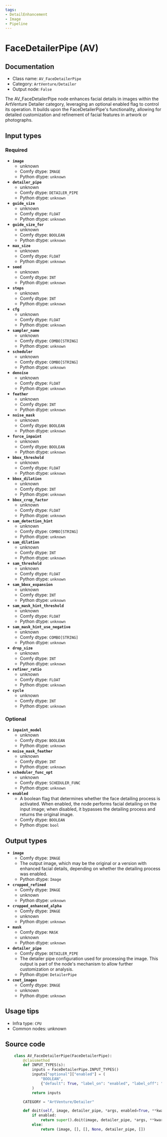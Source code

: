 ```yaml
---
tags:
- DetailEnhancement
- Image
- Pipeline
---
```


# FaceDetailerPipe (AV)
## Documentation
- Class name: `AV_FaceDetailerPipe`
- Category: `ArtVenture/Detailer`
- Output node: `False`

The AV_FaceDetailerPipe node enhances facial details in images within the ArtVenture Detailer category, leveraging an optional enabled flag to control its operation. It builds upon the FaceDetailerPipe's functionality, allowing for detailed customization and refinement of facial features in artwork or photographs.
## Input types
### Required
- **`image`**
    - unknown
    - Comfy dtype: `IMAGE`
    - Python dtype: `unknown`
- **`detailer_pipe`**
    - unknown
    - Comfy dtype: `DETAILER_PIPE`
    - Python dtype: `unknown`
- **`guide_size`**
    - unknown
    - Comfy dtype: `FLOAT`
    - Python dtype: `unknown`
- **`guide_size_for`**
    - unknown
    - Comfy dtype: `BOOLEAN`
    - Python dtype: `unknown`
- **`max_size`**
    - unknown
    - Comfy dtype: `FLOAT`
    - Python dtype: `unknown`
- **`seed`**
    - unknown
    - Comfy dtype: `INT`
    - Python dtype: `unknown`
- **`steps`**
    - unknown
    - Comfy dtype: `INT`
    - Python dtype: `unknown`
- **`cfg`**
    - unknown
    - Comfy dtype: `FLOAT`
    - Python dtype: `unknown`
- **`sampler_name`**
    - unknown
    - Comfy dtype: `COMBO[STRING]`
    - Python dtype: `unknown`
- **`scheduler`**
    - unknown
    - Comfy dtype: `COMBO[STRING]`
    - Python dtype: `unknown`
- **`denoise`**
    - unknown
    - Comfy dtype: `FLOAT`
    - Python dtype: `unknown`
- **`feather`**
    - unknown
    - Comfy dtype: `INT`
    - Python dtype: `unknown`
- **`noise_mask`**
    - unknown
    - Comfy dtype: `BOOLEAN`
    - Python dtype: `unknown`
- **`force_inpaint`**
    - unknown
    - Comfy dtype: `BOOLEAN`
    - Python dtype: `unknown`
- **`bbox_threshold`**
    - unknown
    - Comfy dtype: `FLOAT`
    - Python dtype: `unknown`
- **`bbox_dilation`**
    - unknown
    - Comfy dtype: `INT`
    - Python dtype: `unknown`
- **`bbox_crop_factor`**
    - unknown
    - Comfy dtype: `FLOAT`
    - Python dtype: `unknown`
- **`sam_detection_hint`**
    - unknown
    - Comfy dtype: `COMBO[STRING]`
    - Python dtype: `unknown`
- **`sam_dilation`**
    - unknown
    - Comfy dtype: `INT`
    - Python dtype: `unknown`
- **`sam_threshold`**
    - unknown
    - Comfy dtype: `FLOAT`
    - Python dtype: `unknown`
- **`sam_bbox_expansion`**
    - unknown
    - Comfy dtype: `INT`
    - Python dtype: `unknown`
- **`sam_mask_hint_threshold`**
    - unknown
    - Comfy dtype: `FLOAT`
    - Python dtype: `unknown`
- **`sam_mask_hint_use_negative`**
    - unknown
    - Comfy dtype: `COMBO[STRING]`
    - Python dtype: `unknown`
- **`drop_size`**
    - unknown
    - Comfy dtype: `INT`
    - Python dtype: `unknown`
- **`refiner_ratio`**
    - unknown
    - Comfy dtype: `FLOAT`
    - Python dtype: `unknown`
- **`cycle`**
    - unknown
    - Comfy dtype: `INT`
    - Python dtype: `unknown`
### Optional
- **`inpaint_model`**
    - unknown
    - Comfy dtype: `BOOLEAN`
    - Python dtype: `unknown`
- **`noise_mask_feather`**
    - unknown
    - Comfy dtype: `INT`
    - Python dtype: `unknown`
- **`scheduler_func_opt`**
    - unknown
    - Comfy dtype: `SCHEDULER_FUNC`
    - Python dtype: `unknown`
- **`enabled`**
    - A boolean flag that determines whether the face detailing process is activated. When enabled, the node performs facial detailing on the input image; when disabled, it bypasses the detailing process and returns the original image.
    - Comfy dtype: `BOOLEAN`
    - Python dtype: `bool`
## Output types
- **`image`**
    - Comfy dtype: `IMAGE`
    - The output image, which may be the original or a version with enhanced facial details, depending on whether the detailing process was enabled.
    - Python dtype: `Image`
- **`cropped_refined`**
    - Comfy dtype: `IMAGE`
    - unknown
    - Python dtype: `unknown`
- **`cropped_enhanced_alpha`**
    - Comfy dtype: `IMAGE`
    - unknown
    - Python dtype: `unknown`
- **`mask`**
    - Comfy dtype: `MASK`
    - unknown
    - Python dtype: `unknown`
- **`detailer_pipe`**
    - Comfy dtype: `DETAILER_PIPE`
    - The detailer pipe configuration used for processing the image. This output is part of the node's mechanism to allow further customization or analysis.
    - Python dtype: `DetailerPipe`
- **`cnet_images`**
    - Comfy dtype: `IMAGE`
    - unknown
    - Python dtype: `unknown`
## Usage tips
- Infra type: `CPU`
- Common nodes: unknown


## Source code
```python
    class AV_FaceDetailerPipe(FaceDetailerPipe):
        @classmethod
        def INPUT_TYPES(s):
            inputs = FaceDetailerPipe.INPUT_TYPES()
            inputs["optional"]["enabled"] = (
                "BOOLEAN",
                {"default": True, "label_on": "enabled", "label_off": "disabled"},
            )
            return inputs

        CATEGORY = "ArtVenture/Detailer"

        def doit(self, image, detailer_pipe, *args, enabled=True, **kwargs):
            if enabled:
                return super().doit(image, detailer_pipe, *args, **kwargs)
            else:
                return (image, [], [], None, detailer_pipe, [])

```
